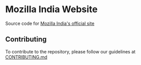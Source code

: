 # Mozilla India Website

Source code for [Mozilla India's official site](https://mozillaindia.org/)

## Contributing

To contribute to the repository, please follow our guidelines at [CONTRIBUTING.md](https://github.com/MozillaIndia/mozillaindia.github.io/blob/master/CONTRIBUTING.md)
